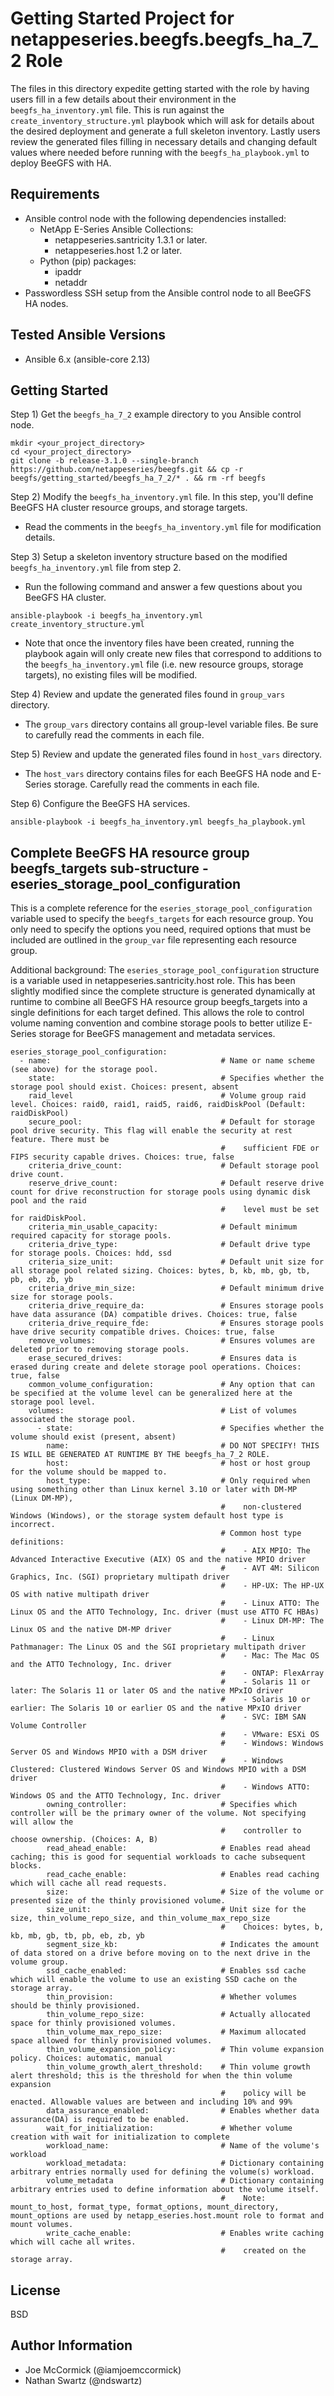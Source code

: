 Getting Started Project for netappeseries.beegfs.beegfs_ha_7_2 Role 
=========================================================
The files in this directory expedite getting started with the role by having users fill in a few details about their 
environment in the `beegfs_ha_inventory.yml` file. This is run against the `create_inventory_structure.yml` playbook 
which will ask for details about the desired deployment and generate a full skeleton inventory. Lastly users review the 
generated files filling in necessary details and changing default values where needed before running with the 
`beegfs_ha_playbook.yml` to deploy BeeGFS with HA.

Requirements
------------
- Ansible control node with the following dependencies installed:
  - NetApp E-Series Ansible Collections:
    - netappeseries.santricity 1.3.1 or later.
    - netappeseries.host 1.2 or later.
  - Python (pip) packages:
    - ipaddr
    - netaddr
- Passwordless SSH setup from the Ansible control node to all BeeGFS HA nodes.

Tested Ansible Versions
-----------------------
  - Ansible 6.x (ansible-core 2.13)

Getting Started
---------------
Step 1) Get the `beegfs_ha_7_2` example directory to you Ansible control node.

    mkdir <your_project_directory>
    cd <your_project_directory>
    git clone -b release-3.1.0 --single-branch https://github.com/netappeseries/beegfs.git && cp -r beegfs/getting_started/beegfs_ha_7_2/* . && rm -rf beegfs

Step 2) Modify the `beegfs_ha_inventory.yml` file. In this step, you'll define BeeGFS HA cluster resource groups, and 
storage targets.
- Read the comments in the `beegfs_ha_inventory.yml` file for modification details.

Step 3) Setup a skeleton inventory structure based on the modified `beegfs_ha_inventory.yml` file from step 2.
- Run the following command and answer a few questions about you BeeGFS HA cluster. 
```
ansible-playbook -i beegfs_ha_inventory.yml create_inventory_structure.yml
```
- Note that once the inventory files have been created, running the playbook again will only create new files that 
  correspond to additions to the `beegfs_ha_inventory.yml` file (i.e. new resource groups, storage targets), no existing 
  files will be modified.

Step 4) Review and update the generated files found in `group_vars` directory.
* The `group_vars` directory contains all group-level variable files. Be sure to carefully read the comments in each file.

Step 5) Review and update the generated files found in `host_vars` directory.
* The `host_vars` directory contains files for each BeeGFS HA node and E-Series storage. Carefully read the comments 
  in each file.

Step 6) Configure the BeeGFS HA services.
```
ansible-playbook -i beegfs_ha_inventory.yml beegfs_ha_playbook.yml
```

Complete BeeGFS HA resource group beegfs_targets sub-structure - eseries_storage_pool_configuration
---------------------------------------------------------------------------------------------------
This is a complete reference for the `eseries_storage_pool_configuration` variable used to specify the `beegfs_targets` 
for each resource group. You only need to specify the options you need, required options that must be included are 
outlined in the `group_var` file representing each resource group.

Additional background: The `eseries_storage_pool_configuration` structure is a variable used in 
netappeseries.santricity.host role. This has been slightly modified since the complete structure is generated 
dynamically at runtime to combine all BeeGFS HA resource group beegfs_targets into a single definitions for each target 
defined. This allows the role to control volume naming convention and combine storage pools to better utilize E-Series 
storage for BeeGFS management and metadata services.

    eseries_storage_pool_configuration:
      - name:                                      # Name or name scheme (see above) for the storage pool.
        state:                                     # Specifies whether the storage pool should exist. Choices: present, absent
        raid_level                                 # Volume group raid level. Choices: raid0, raid1, raid5, raid6, raidDiskPool (Default: raidDiskPool)
        secure_pool:                               # Default for storage pool drive security. This flag will enable the security at rest feature. There must be
                                                   #    sufficient FDE or FIPS security capable drives. Choices: true, false
        criteria_drive_count:                      # Default storage pool drive count.
        reserve_drive_count:                       # Default reserve drive count for drive reconstruction for storage pools using dynamic disk pool and the raid
                                                   #    level must be set for raidDiskPool.
        criteria_min_usable_capacity:              # Default minimum required capacity for storage pools.
        criteria_drive_type:                       # Default drive type for storage pools. Choices: hdd, ssd
        criteria_size_unit:                        # Default unit size for all storage pool related sizing. Choices: bytes, b, kb, mb, gb, tb, pb, eb, zb, yb
        criteria_drive_min_size:                   # Default minimum drive size for storage pools.
        criteria_drive_require_da:                 # Ensures storage pools have data assurance (DA) compatible drives. Choices: true, false
        criteria_drive_require_fde:                # Ensures storage pools have drive security compatible drives. Choices: true, false
        remove_volumes:                            # Ensures volumes are deleted prior to removing storage pools.
        erase_secured_drives:                      # Ensures data is erased during create and delete storage pool operations. Choices: true, false
        common_volume_configuration:               # Any option that can be specified at the volume level can be generalized here at the storage pool level.
        volumes:                                   # List of volumes associated the storage pool.
          - state:                                 # Specifies whether the volume should exist (present, absent)
            name:                                  # DO NOT SPECIFY! THIS IS WILL BE GENERATED AT RUNTIME BY THE beegfs_ha_7_2 ROLE.
            host:                                  # host or host group for the volume should be mapped to.
            host_type:                             # Only required when using something other than Linux kernel 3.10 or later with DM-MP (Linux DM-MP),
                                                   #    non-clustered Windows (Windows), or the storage system default host type is incorrect.
                                                   # Common host type definitions:
                                                   #    - AIX MPIO: The Advanced Interactive Executive (AIX) OS and the native MPIO driver
                                                   #    - AVT 4M: Silicon Graphics, Inc. (SGI) proprietary multipath driver
                                                   #    - HP-UX: The HP-UX OS with native multipath driver
                                                   #    - Linux ATTO: The Linux OS and the ATTO Technology, Inc. driver (must use ATTO FC HBAs)
                                                   #    - Linux DM-MP: The Linux OS and the native DM-MP driver
                                                   #    - Linux Pathmanager: The Linux OS and the SGI proprietary multipath driver
                                                   #    - Mac: The Mac OS and the ATTO Technology, Inc. driver
                                                   #    - ONTAP: FlexArray
                                                   #    - Solaris 11 or later: The Solaris 11 or later OS and the native MPxIO driver
                                                   #    - Solaris 10 or earlier: The Solaris 10 or earlier OS and the native MPxIO driver
                                                   #    - SVC: IBM SAN Volume Controller
                                                   #    - VMware: ESXi OS
                                                   #    - Windows: Windows Server OS and Windows MPIO with a DSM driver
                                                   #    - Windows Clustered: Clustered Windows Server OS and Windows MPIO with a DSM driver
                                                   #    - Windows ATTO: Windows OS and the ATTO Technology, Inc. driver
            owning_controller:                     # Specifies which controller will be the primary owner of the volume. Not specifying will allow the
                                                   #    controller to choose ownership. (Choices: A, B)
            read_ahead_enable:                     # Enables read ahead caching; this is good for sequential workloads to cache subsequent blocks.
            read_cache_enable:                     # Enables read caching which will cache all read requests.
            size:                                  # Size of the volume or presented size of the thinly provisioned volume.
            size_unit:                             # Unit size for the size, thin_volume_repo_size, and thin_volume_max_repo_size
                                                   #    Choices: bytes, b, kb, mb, gb, tb, pb, eb, zb, yb
            segment_size_kb:                       # Indicates the amount of data stored on a drive before moving on to the next drive in the volume group.
            ssd_cache_enabled:                     # Enables ssd cache which will enable the volume to use an existing SSD cache on the storage array.
            thin_provision:                        # Whether volumes should be thinly provisioned.
            thin_volume_repo_size:                 # Actually allocated space for thinly provisioned volumes.
            thin_volume_max_repo_size:             # Maximum allocated space allowed for thinly provisioned volumes.
            thin_volume_expansion_policy:          # Thin volume expansion policy. Choices: automatic, manual
            thin_volume_growth_alert_threshold:    # Thin volume growth alert threshold; this is the threshold for when the thin volume expansion
                                                   #    policy will be enacted. Allowable values are between and including 10% and 99%
            data_assurance_enabled:                # Enables whether data assurance(DA) is required to be enabled.
            wait_for_initialization:               # Whether volume creation with wait for initialization to complete
            workload_name:                         # Name of the volume's workload
            workload_metadata:                     # Dictionary containing arbitrary entries normally used for defining the volume(s) workload.
            volume_metadata                        # Dictionary containing arbitrary entries used to define information about the volume itself.
                                                   #    Note: mount_to_host, format_type, format_options, mount_directory, mount_options are used by netapp_eseries.host.mount role to format and mount volumes.
            write_cache_enable:                    # Enables write caching which will cache all writes.
                                                   #    created on the storage array.
License
-------
BSD

Author Information
------------------
- Joe McCormick (@iamjoemccormick)
- Nathan Swartz (@ndswartz)
